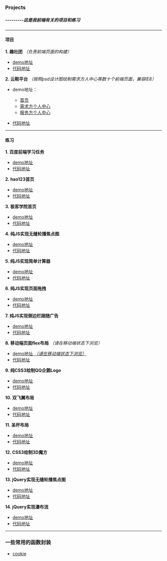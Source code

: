 ### Projects ###

#####  ---------这是我前端有关的项目和练习 #####
----------

#### 项目 ####

**1. 趣社团**  *（负责前端页面的构建）*

- [demo地址](http://moxiufe.cn/Projects/asociations/views/homepage.html)
- [代码地址](https://github.com/moxiu-fe/Projects/tree/master/asociations)

**2. 云鞋平台** *（按照psd设计图绘制需求方人中心等数十个前端页面，兼容IE8）*

- demo地址：
  - [首页](http://moxiufe.cn/Projects/yunxie/index.html)
  - [需求方个人中心](http://moxiufe.cn/Projects/yunxie/demander.html)
  - [服务方个人中心](http://moxiufe.cn/Projects/yunxie/server.html)

- [代码地址](https://github.com/moxiu-fe/Projects/tree/master/yunxie)

-------------------------
#### 练习 ####

**1. 百度前端学习任务**

- [demo地址](http://moxiufe.cn/Projects/baiduIFE/task/task.html)
- [代码地址](https://github.com/moxiu-fe/Projects/tree/master/baiduIFE)

**2. hao123首页**

- [demo地址](http://moxiufe.cn/Projects/hao123HomePage/index.html)
- [代码地址](https://github.com/moxiu-fe/Projects/tree/master/hao123HomePage)

**3. 极客学院首页**

- [demo地址](http://moxiufe.cn/Projects/jkxyHomePage/index.html)
- [代码地址](https://github.com/moxiu-fe/Projects/tree/master/jkxyHomePage)

**4. 纯JS实现无缝轮播焦点图**

- [demo地址](http://moxiufe.cn/Projects/JavaScript/banner/index.html)
- [代码地址](https://github.com/moxiu-fe/Projects/tree/master/JavaScript/banner)

**5. 纯JS实现简单计算器**

- [demo地址](http://moxiufe.cn/Projects/JavaScript/calculator/index.html)
- [代码地址](https://github.com/moxiu-fe/Projects/tree/master/JavaScript/calculator)

**6. 纯JS实现页面拖拽**

- [demo地址](http://moxiufe.cn/Projects/JavaScript/drag/index.html)
- [代码地址](https://github.com/moxiu-fe/Projects/tree/master/JavaScript/drag)

**7. 纯JS实现侧边栏跟随广告**

- [demo地址](http://moxiufe.cn/Projects/JavaScript/sidebarAds/index.html)
- [代码地址](https://github.com/moxiu-fe/Projects/tree/master/JavaScript/sidebarAds)

**8. 移动端页面flex布局**  *（请在移动端状态下浏览）*

- [demo地址 *（请在移动端状态下浏览）*](http://moxiufe.cn/Projects/JavaScript/mobile/index.html)
- [代码地址](https://github.com/moxiu-fe/Projects/tree/master/JavaScript/mobile)

**9. 纯CSS3绘制QQ企鹅Logo**

- [demo地址](http://moxiufe.cn/Projects/CSS3/qqLogo/index.html)
- [代码地址](https://github.com/moxiu-fe/Projects/tree/master/CSS3/qqLogo)

**10. 双飞翼布局**

- [demo地址](http://moxiufe.cn/Projects/CSS3/flyingSwingLayout/index.html)
- [代码地址](https://github.com/moxiu-fe/Projects/tree/master/CSS3/flyingSwingLayout)

**11. 圣杯布局**

- [demo地址](http://moxiufe.cn/Projects/CSS3/holyGrailLayout/index.html)
- [代码地址](https://github.com/moxiu-fe/Projects/tree/master/CSS3/holyGrailLayout)

**12. CSS3绘制3D魔方**

- [demo地址](http://moxiufe.cn/Projects/CSS3/3Dmargic/index.html)
- [代码地址](https://github.com/moxiu-fe/Projects/tree/master/CSS3/3Dmargic)

**13. jQuery实现无缝轮播焦点图**

- [demo地址](http://moxiufe.cn/Projects/jQuery/banner/index.html)
- [代码地址](https://github.com/moxiu-fe/Projects/tree/master/jQuery/banner)

**14. jQuery实现瀑布流**

- [demo地址](http://moxiufe.cn/Projects/jQuery/pinterestStyleLayout/index.html)
- [代码地址](https://github.com/moxiu-fe/Projects/tree/master/jQuery/pinterestStyleLayout)

-----------

### 一些常用的函数封装 ###

- [cookie](https://github.com/moxiu-fe/Projects/tree/master/JavaScript/function/cookie)

